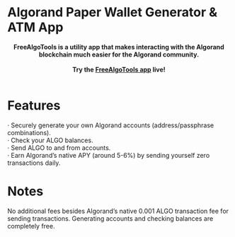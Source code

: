 # Algorand Paper Wallet Generator & ATM App
<div align="center">
<strong>FreeAlgoTools is a utility app that makes interacting with the Algorand blockchain much easier for the Algorand community. 
</strong><br><br>
<strong> Try the <a href="https://freealgotools.herokuapp.com" target="_blank">FreeAlgoTools app</a> live!</strong>
</div>
<br>

# Features

·       Securely generate your own Algorand accounts (address/passphrase combinations). <BR>
·       Check your ALGO balances. <BR>
·       Send ALGO to and from accounts. <BR>
·       Earn Algorand’s native APY (around 5-6%) by sending yourself zero transactions daily.

# Notes
No additional fees besides Algorand’s native 0.001 ALGO transaction fee for sending transactions. Generating accounts and checking balances are completely free.
